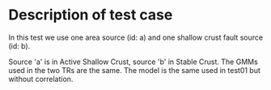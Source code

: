 # Description of test case

In this test we use one area source (id: a) and one shallow crust fault source (id: b). 

Source 'a' is in Active Shallow Crust, source 'b' in Stable Crust. The GMMs used in the two TRs are the same. The model is the same used in test01 but without correlation.
